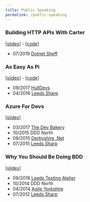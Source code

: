 ```yaml
---
title: Public Speaking
permalink: /public-speaking
---
```


### Building HTTP APIs With Carter
[[slides]](https://speakerdeck.com/ritasker/building-http-apis-with-carter) - [[code]](https://github.com/ritasker/CarterDemos) 
- 07/2019 [Dotnet Sheff](https://www.meetup.com/dotnetsheff/events/258184675/)

### As Easy As Pi
[[slides]](https://speakerdeck.com/ritasker/as-easy-as-pi) - [[code]](https://github.com/ritasker/RPi-Demos)
- 09/2017 [HullDevs](https://www.eventbrite.co.uk/e/hull-devs-as-easy-as-pi-with-rich-tasker-tickets-36923011722#)
- 04/2016 [Leeds Sharp](https://www.meetup.com/Leeds-Sharp/events/229148019/)

### Azure For Devs
[[slides]](https://speakerdeck.com/ritasker/azure-for-devs)
- 03/2017 [The Dev Bakery](https://ti.to/the-dev-bakery/march-2017)
- 10/2015 DDD North
- 09/2015 [Derbyshire .Net](http://www.meetup.com/Derbyshire-Dot-Net/events/223681599/)
- 07/2015 [Leeds Sharp](https://www.meetup.com/Leeds-Sharp/events/222523663/)

### Why You Should Be Doing BDD
[[slides]](https://speakerdeck.com/ritasker/why-you-should-be-doing-bdd)
- 09/2016 [Leeds Testing Atelier](https://www.eventbrite.co.uk/e/leeds-free-testing-atelier-tickets-26758630785)
- 10/2014 DDD North
- 04/2014 [Agile Yorkshire](http://www.agileyorkshire.org/event-announcements/8thaprilmeetup-josecasalandrichardtasker) 
- 07/2012 [Leeds Sharp](http://www.leeds-sharp.org/events/2012/7)